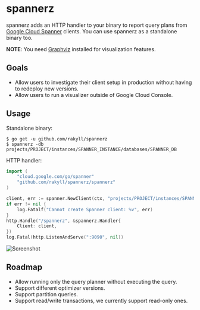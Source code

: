 # spannerz

spannerz adds an HTTP handler to your binary
to report query plans from [Google Cloud Spanner](http://cloud.google.com/spanner) clients.
You can use spannerz as a standalone binary too.

**NOTE**: You need [Graphviz](https://www.graphviz.org/) installed for visualization features.

## Goals

* Allow users to investigate their client setup in production without having to redeploy new versions.
* Allow users to run a visualizer outside of Google Cloud Console.

## Usage

Standalone binary:

```
$ go get -u github.com/rakyll/spannerz
$ spannerz -db projects/PROJECT/instances/SPANNER_INSTANCE/databases/SPANNER_DB
```

HTTP handler:

``` go
import (
    "cloud.google.com/go/spanner"
    "github.com/rakyll/spannerz/spannerz"
)

client, err := spanner.NewClient(ctx, "projects/PROJECT/instances/SPANNER_INSTANCE/databases/SPANNER_DB")
if err != nil {
    log.Fatalf("Cannot create Spanner client: %v", err)
}
http.Handle("/spannerz", &spannerz.Handler{
    Client: client,
})
log.Fatal(http.ListenAndServe(":9090", nil))
```

![Screenshot](https://i.imgur.com/06XVWjh.png)


## Roadmap
* Allow running only the query planner without executing the query.
* Support different optimizer versions.
* Support partition queries.
* Support read/write transactions, we currently support read-only ones.